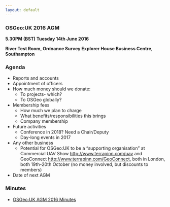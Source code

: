 ```yaml
---
layout: default
---
```


### OSGeo:UK 2016 AGM

**5.30PM (BST) Tuesday 14th June 2016**

**River Test Room, Ordnance Survey Explorer House Business Centre, Southampton**

### Agenda

 * Reports and accounts
 * Appointment of officers
 * How much money should we donate:
	* To projects- which?
	* To OSGeo globally?
 * Membership fees
	* How much we plan to charge
	* What benefits/responsibilities this brings
	* Company membership
 * Future activities
 	* Conference in 2018? Need a Chair/Deputy
	* Day-long events in 2017
 * Any other business
	* Potential for OSGeo:UK to be a “supporting organisation” at Commercial UAV Show http://www.terrapinn.com/uav and GeoConnect http://www.terrapinn.com/GeoConnect, both in London, both 19th-20th October (no money involved, but discounts to members)
 * Date of next AGM

### Minutes

* [OSGeo:UK AGM 2016 Minutes](./agm2016minutes.html)

